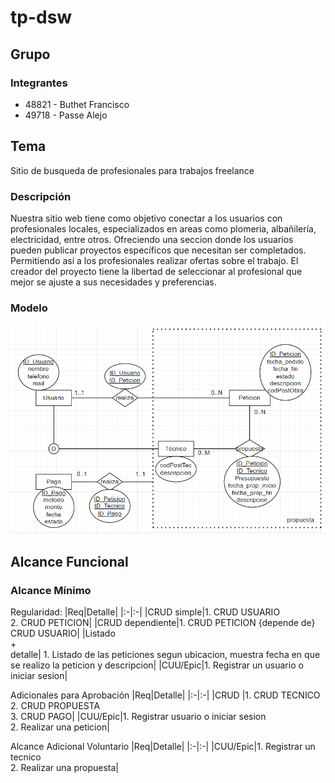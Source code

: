 ﻿# tp-dsw
## Grupo

### Integrantes

- 48821 - Buthet Francisco
- 49718 - Passe Alejo

## Tema

Sitio de busqueda de profesionales para trabajos freelance

### Descripción

Nuestra sitio web tiene como objetivo conectar a los usuarios con profesionales locales, especializados en areas como plomeria, albañilería, electricidad, entre otros. Ofreciendo una seccion donde los usuarios pueden publicar proyectos específicos que necesitan ser completados. Permitiendo así a los profesionales realizar ofertas sobre el trabajo. El creador del proyecto tiene la libertad de seleccionar al profesional que mejor se ajuste a sus necesidades y preferencias.

### Modelo

![Modelo](https://raw.githubusercontent.com/franbth/tp-dsw/master/modeloDSW.png)

## Alcance Funcional

### Alcance Mínimo

Regularidad:
|Req|Detalle|
|:-|:-|
|CRUD simple|1. CRUD USUARIO<br>2. CRUD PETICION|
|CRUD dependiente|1. CRUD PETICION {depende de} CRUD USUARIO|
|Listado<br>+<br>detalle| 1. Listado de las peticiones segun ubicacion, muestra fecha en que se realizo la peticion y descripcion|
|CUU/Epic|1. Registrar un usuario o iniciar sesion|

Adicionales para Aprobación
|Req|Detalle|
|:-|:-|
|CRUD |1. CRUD TECNICO<br>2. CRUD PROPUESTA<br>3. CRUD PAGO|
|CUU/Epic|1. Registrar usuario o iniciar sesion<br>2. Realizar una peticion|

Alcance Adicional Voluntario
|Req|Detalle|
|:-|:-|
|CUU/Epic|1. Registrar un tecnico<br>2. Realizar una propuesta|
